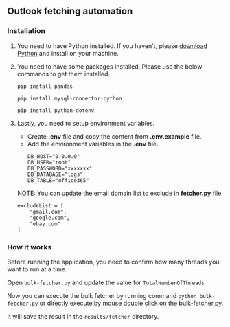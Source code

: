 ## Outlook fetching automation

### Installation
1. You need to have Python installed. If you haven't, please [download Python](https://www.python.org/downloads/) and install on your machine.
2. You need to have some packages installed. Please use the below commands to get them installed.
    ```
    pip install pandas
    ```
    ```
    pip install mysql-connector-python
    ```
    ```
    pip install python-dotenv
    ```
3. Lastly, you need to setup environment variables.
    - Create **.env** file and copy the content from **.env.example** file.
    - Add the environment variables in the **.env** file.
        ```
        DB_HOST="0.0.0.0"
        DB_USER="root"
        DB_PASSWORD="xxxxxxx"
        DB_DATABASE="logs"
        DB_TABLE="office365"
        ```
    
    NOTE: You can update the email domain list to exclude in **fetcher.py** file.
    ```
    excludeList = [
        "gmail.com",
        "google.com",
        "ebay.com"
    ]
    ```

### How it works
Before running the application, you need to confirm how many threads you want to run at a time.

Open `bulk-fetcher.py` and update the value for `TotalNumberOfThreads`

Now you can execute the bulk fetcher by running command `python bulk-fetcher.py` or directly execute by mouse double click on the bulk-fetcher.py.

It will save the result in the `results/fetcher` directory.